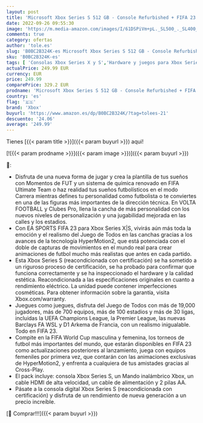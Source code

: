 ```yaml
---
layout: post
title: 'Microsoft Xbox Series S 512 GB - Console Refurbished + FIFA 23: Standard Edition | Xbox Series X|S - Código de descarga'
date: 2022-09-26 09:55:30
image: 'https://m.media-amazon.com/images/I/61DSPiVm+pL._SL500_._SL400_.jpg'
comments: true
category: ofertas
author: 'tole.es'
slug: 'B0BC2B324K-es Microsoft Xbox Series S 512 GB - Console Refurbished +...'
sku: 'B0BC2B324K-es'
tags: [ 'Consolas Xbox Series X y S','Hardware y juegos para Xbox Series X y S','Videojuegos','xbox','🇪🇸', ]
actualPrice: 249.99 EUR
currency: EUR
price: 249.99
comparePrice: 329.2 EUR
prodname: 'Microsoft Xbox Series S 512 GB - Console Refurbished + FIFA 23: Standard Edition | Xbox Series X|S - Código de descarga'
country: 'es'
flag: '🇪🇸'
brand: 'Xbox'
buyurl: 'https://www.amazon.es/dp/B0BC2B324K/?tag=tolees-21'
descuento: '24.06'
average: '249.99'
---
```


Tienes [{{< param title >}}]({{< param buyurl >}}) aqui!

[![{{< param prodname >}}]({{< param image >}})]({{< param buyurl >}})

🔎:

- Disfruta de una nueva forma de jugar y crea la plantilla de tus sueños con Momentos de FUT y un sistema de química renovado en FIFA Ultimate Team o haz realidad tus sueños futbolísticos en el modo Carrera mientras defines tu personalidad como futbolista o te conviertes en una de las figuras más importantes de la dirección técnica. En VOLTA FOOTBALL y Clubes Pro, llena la cancha de más personalidad con los nuevos niveles de personalización y una jugabilidad mejorada en las calles y los estadios.
- Con EA SPORTS FIFA 23 para Xbox Series X|S, vivirás aún más toda la emoción y el realismo del Juego de Todos en las canchas gracias a los avances de la tecnología HyperMotion2, que está potenciada con el doble de capturas de movimientos en el mundo real para crear animaciones de futbol mucho más realistas que antes en cada partido.
- Esta Xbox Series S (reacondicionada con certificación) se ha sometido a un riguroso proceso de certificación, se ha probado para confirmar que funciona correctamente y se ha inspeccionado el hardware y la calidad estética. Reacondicionada a las especificaciones originales en cuanto a rendimiento eléctrico. La unidad puede contener imperfecciones cosméticas. Para obtener información sobre la garantía, visita Xbox.com/warranty.
- Juegues como juegues, disfruta del Juego de Todos con más de 19,000 jugadores, más de 700 equipos, más de 100 estadios y más de 30 ligas, incluidas la UEFA Champions League, la Premier League, las nuevas Barclays FA WSL y D1 Arkema de Francia, con un realismo inigualable. Todo en FIFA 23.
- Compite en la FIFA World Cup masculina y femenina, los torneos de futbol más importantes del mundo, que estarán disponibles en FIFA 23 como actualizaciones posteriores al lanzamiento, juega con equipos femeniles por primera vez, que contarán con las animaciones exclusivas de HyperMotion2, y enfrenta a cualquiera de tus amistades gracias al Cross-Play.
- El pack incluye: consola Xbox Series S, un Mando inalámbrico Xbox, un cable HDMI de alta velocidad, un cable de alimentación y 2 pilas AA.
- Pásate a la consola digital Xbox Series S (reacondicionada con certificación) y disfruta de un rendimiento de nueva generación a un precio increíble.

[🛒 Comprar!!!]({{< param buyurl >}})
